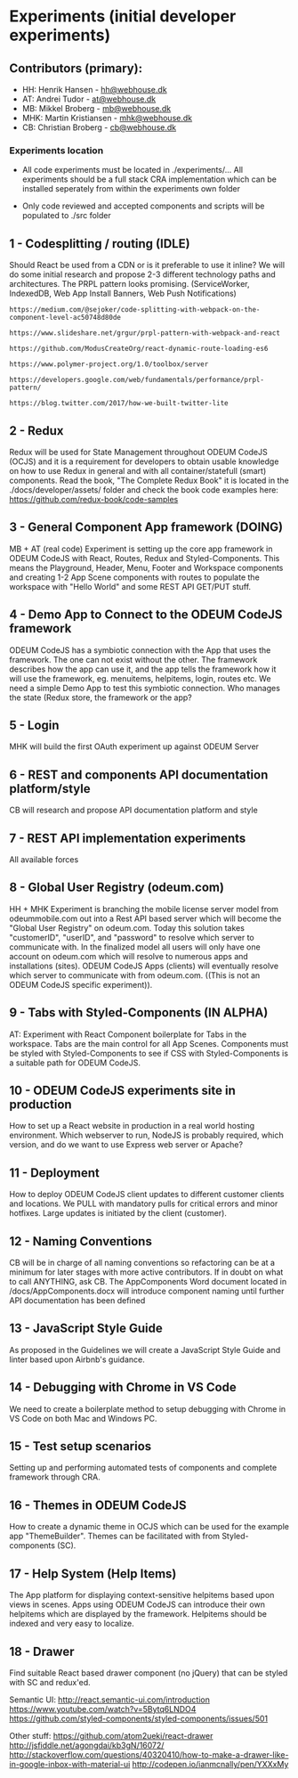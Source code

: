 # Experiments (initial developer experiments)

## Contributors (primary):

- HH:     Henrik Hansen - <a href="mailto:hh@webhouse.dk" target="_blank">hh@webhouse.dk</a>
- AT:     Andrei Tudor - <a href="mailto:at@webhouse.dk" target="_blank">at@webhouse.dk</a>
- MB:     Mikkel Broberg - <a href="mailto:mb@webhouse.dk" target="_blank">mb@webhouse.dk</a>
- MHK:    Martin Kristiansen - <a href="mailto:mhk@webhouse.dk" target="_blank">mhk@webhouse.dk</a>
- CB:     Christian Broberg - <a href="mailto:cb@webhouse.dk" target="_blank">cb@webhouse.dk</a>

### Experiments location

- All code experiments must be located in ./experiments/... All experiments should be a full stack CRA implementation which can be installed seperately from within the experiments own folder

- Only code reviewed and accepted components and scripts will be populated to ./src folder


## 1 - Codesplitting / routing (IDLE)
Should React be used from a CDN or is it preferable to use it inline?
We will do some initial research and propose 2-3 different technology paths and architectures.
The PRPL pattern looks promising. (ServiceWorker, IndexedDB, Web App Install Banners, Web Push Notifications)

``` 
https://medium.com/@sejoker/code-splitting-with-webpack-on-the-component-level-ac50748d80de

https://www.slideshare.net/grgur/prpl-pattern-with-webpack-and-react

https://github.com/ModusCreateOrg/react-dynamic-route-loading-es6

https://www.polymer-project.org/1.0/toolbox/server

https://developers.google.com/web/fundamentals/performance/prpl-pattern/

https://blog.twitter.com/2017/how-we-built-twitter-lite

``` 

## 2 - Redux
Redux will be used for State Management throughout ODEUM CodeJS (OCJS) and it is a requirement for developers to obtain usable knowledge on how to use Redux in general and with all container/statefull (smart) components.
Read the book, "The Complete Redux Book" it is located in the ./docs/developer/assets/ folder and check the book code examples here:
https://github.com/redux-book/code-samples

## 3 - General Component App framework (DOING)
MB + AT (real code)
Experiment is setting up the core app framework in ODEUM CodeJS with React, Routes, Redux and Styled-Components. This means the Playground, Header, Menu, Footer and Workspace components and creating 1-2 App Scene components with routes to populate the workspace with "Hello World" and some REST API GET/PUT stuff. 

## 4 - Demo App to Connect to the ODEUM CodeJS framework
ODEUM CodeJS has a symbiotic connection with the App that uses the framework. The one can not exist without the other. The framework describes how the app can use it, and the app tells the framework how it will use the framework, eg. menuitems, helpitems, login, routes etc. We need a simple Demo App to test this symbiotic connection. Who manages the state (Redux store, the framework or the app? 

## 5 - Login
MHK will build the first OAuth experiment up against ODEUM Server

## 6 - REST and components API documentation platform/style
CB will research and propose API documentation platform and style

## 7 - REST API implementation experiments
All available forces

## 8 - Global User Registry (odeum.com)
HH + MHK
Experiment is branching the mobile license server model from odeummobile.com out into a Rest API based server 
which will become the "Global User Registry" on odeum.com. Today this solution takes "customerID", "userID", 
and "password" to resolve which server to communicate with. In the finalized model all users will only have one account on odeum.com which will resolve to numerous apps and installations (sites). ODEUM CodeJS Apps (clients) will eventually resolve which server to communicate with from odeum.com. ((This is not an ODEUM CodeJS specific experiment)). 

## 9 - Tabs with Styled-Components (IN ALPHA)
AT:
Experiment with React Component boilerplate for Tabs in the workspace. Tabs are the main control for all App Scenes.
Components must be styled with Styled-Components to see if CSS with Styled-Components is a suitable path for ODEUM CodeJS.

## 10 - ODEUM CodeJS experiments site in production
How to set up a React website in production in a real world hosting environment. Which webserver to run, NodeJS is probably required, which version, and do we want to use Express web server or Apache? 

## 11 - Deployment
How to deploy ODEUM CodeJS client updates to different customer clients and locations. We PULL with mandatory pulls for critical errors and minor hotfixes. Large updates is initiated by the client (customer). 

## 12 - Naming Conventions
CB will be in charge of all naming conventions so refactoring can be at a minimum for later stages with more active contributors. If in doubt on what to call ANYTHING, ask CB. The AppComponents Word document located in /docs/AppComponents.docx will introduce component naming until further API documentation has been defined

## 13 - JavaScript Style Guide
As proposed in the Guidelines we will create a JavaScript Style Guide and linter based upon Airbnb's guidance. 

## 14 - Debugging with Chrome in VS Code
We need to create a boilerplate method to setup debugging with Chrome in VS Code on both Mac and Windows PC. 

## 15 - Test setup scenarios
Setting up and performing automated tests of components and complete framework through CRA.

## 16 - Themes in ODEUM CodeJS
How to create a dynamic theme in OCJS which can be used for the example app "ThemeBuilder". Themes can be facilitated with <ThemeProvider> from Styled-components (SC).

## 17 - Help System (Help Items)
The App platform for displaying context-sensitive helpitems based upon views in scenes. 
Apps using ODEUM CodeJS can introduce their own helpitems which are displayed by the framework. Helpitems should be indexed and very easy to localize.

## 18 - Drawer
Find suitable React based drawer component (no jQuery) that can be styled with SC and redux'ed.

Semantic UI:
http://react.semantic-ui.com/introduction
https://www.youtube.com/watch?v=5Bytq6LNDO4
https://github.com/styled-components/styled-components/issues/501

Other stuff:
https://github.com/atom2ueki/react-drawer
http://jsfiddle.net/agongdai/kb3gN/16072/
http://stackoverflow.com/questions/40320410/how-to-make-a-drawer-like-in-google-inbox-with-material-ui
http://codepen.io/ianmcnally/pen/YXXxMy

